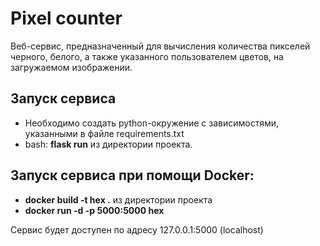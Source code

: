 # Pixel counter
Веб-сервис, предназначенный для вычисления количества пикселей черного, белого, а также указанного пользователем цветов, на загружаемом изображении.

## Запуск сервиса
- Необходимо создать python-окружение с зависимостями, указанными в файле requirements.txt
- bash: **flask run** из директории проекта.

## Запуск сервиса при помощи Docker: 
- **docker build -t hex .** из директории проекта
- **docker run -d -p 5000:5000 hex**

Сервис будет доступен по адресу 127.0.0.1:5000 (localhost)
  